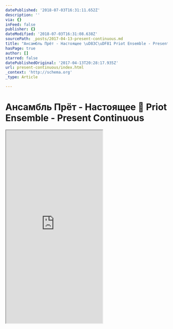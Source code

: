 ```yaml
---
datePublished: '2018-07-03T16:31:11.652Z'
description: ''
via: {}
inFeed: false
publisher: {}
dateModified: '2018-07-03T16:31:08.638Z'
sourcePath: _posts/2017-04-13-present-continuous.md
title: "Ансамбль Прёт - Настоящее \uD83C\uDF81 Priot Ensemble - Present Continuous"
hasPage: true
author: []
starred: false
datePublishedOriginal: '2017-04-13T20:28:17.935Z'
url: present-continuous/index.html
_context: 'http://schema.org'
_type: Article

---
```

# Ансамбль Прёт - Настоящее 🎁 Priot Ensemble - Present Continuous

<iframe src="https://the-grid.github.io/ed-userhtml/?g=eJxtkNFuwjAMRX-ligSPpLDRByAgvqTKGkMiuXVkO1T7-3XpwzZpr-ce3Wv5kh7sR2jmFDQ6s2_bjWkipGdUZ7q2NY0MTIhpejozkWmq_kEcgFcgPDgTVbOcrJ13QmUKA1IJu4FGm9F_AttbYXRV2rzdrfU5_SdiEhXb7Q_HY_e-9WM--6LUf0dOuUBFMQXoGdArBPfwKCuWSHO_FI0wqfzYFRdZjv2LGDItY78KXkmKx6qZ68Wuf7l-AffbaEM" height="600" style=""></iframe>